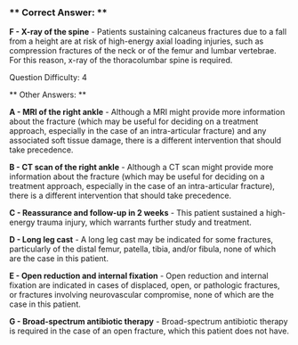 ### ** Correct Answer: **

**F - X-ray of the spine** - Patients sustaining calcaneus fractures due to a fall from a height are at risk of high-energy axial loading injuries, such as compression fractures of the neck or of the femur and lumbar vertebrae. For this reason, x-ray of the thoracolumbar spine is required.

Question Difficulty: 4

** Other Answers: **

**A - MRI of the right ankle** - Although a MRI might provide more information about the fracture (which may be useful for deciding on a treatment approach, especially in the case of an intra-articular fracture) and any associated soft tissue damage, there is a different intervention that should take precedence.

**B - CT scan of the right ankle** - Although a CT scan might provide more information about the fracture (which may be useful for deciding on a treatment approach, especially in the case of an intra-articular fracture), there is a different intervention that should take precedence.

**C - Reassurance and follow-up in 2 weeks** - This patient sustained a high-energy trauma injury, which warrants further study and treatment.

**D - Long leg cast** - A long leg cast may be indicated for some fractures, particularly of the distal femur, patella, tibia, and/or fibula, none of which are the case in this patient.

**E - Open reduction and internal fixation** - Open reduction and internal fixation are indicated in cases of displaced, open, or pathologic fractures, or fractures involving neurovascular compromise, none of which are the case in this patient.

**G - Broad-spectrum antibiotic therapy** - Broad-spectrum antibiotic therapy is required in the case of an open fracture, which this patient does not have.

